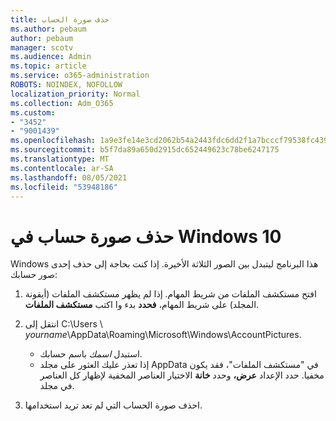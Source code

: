 ```yaml
---
title: حذف صورة الحساب
ms.author: pebaum
author: pebaum
manager: scotv
ms.audience: Admin
ms.topic: article
ms.service: o365-administration
ROBOTS: NOINDEX, NOFOLLOW
localization_priority: Normal
ms.collection: Adm_O365
ms.custom:
- "3452"
- "9001439"
ms.openlocfilehash: 1a9e3fe14e3cd2062b54a2443fdc6dd2f1a7bcccf79538fc439295ce43082149
ms.sourcegitcommit: b5f7da89a650d2915dc652449623c78be6247175
ms.translationtype: MT
ms.contentlocale: ar-SA
ms.lasthandoff: 08/05/2021
ms.locfileid: "53948186"
---
```

# <a name="delete-an-account-picture-in-windows-10"></a>حذف صورة حساب في Windows 10

Windows هذا البرنامج ليتبدل بين الصور الثلاثة الأخيرة. إذا كنت بحاجة إلى حذف إحدى صور حسابك:

1. افتح مستكشف الملفات من شريط المهام. إذا لم يظهر مستكشف الملفات (أيقونة المجلد) على شريط المهام، **فحدد** بدء وا اكتب **مستكشف الملفات**.

2. انتقل إلى C:\Users \\ *yourname*\AppData\Roaming\Microsoft\Windows\AccountPictures. 
    - استبدل *اسمك* باسم حسابك.
    - إذا تعذر عليك العثور على مجلد AppData في "مستكشف الملفات"، فقد يكون مخفيا. حدد الإعداد **عرض،** وحدد **خانة** الاختيار العناصر المخفية لإظهار كل العناصر في مجلد.

3. احذف صورة الحساب التي لم تعد تريد استخدامها.
 
 